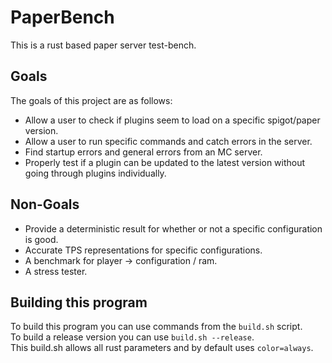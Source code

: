 # PaperBench
This is a rust based paper server test-bench.

## Goals
The goals of this project are as follows:
* Allow a user to check if plugins seem to load on a specific spigot/paper version.
* Allow a user to run specific commands and catch errors in the server.
* Find startup errors and general errors from an MC server.
* Properly test if a plugin can be updated to the latest version without going through plugins individually.

## Non-Goals
* Provide a deterministic result for whether or not a specific configuration is good.
* Accurate TPS representations for specific configurations.
* A benchmark for player -> configuration / ram.
* A stress tester.

## Building this program
To build this program you can use commands from the `build.sh` script.<br/>
To build a release version you can use `build.sh --release`.<br/>
This build.sh allows all rust parameters and by default uses `color=always`.<br/>